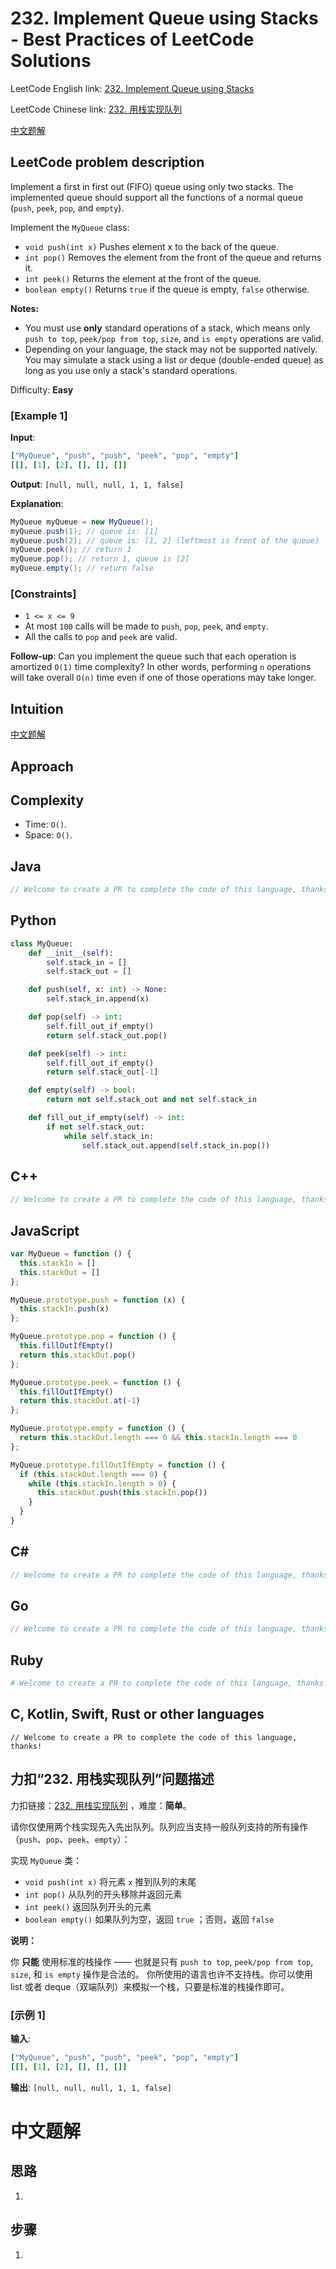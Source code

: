 # 232. Implement Queue using Stacks - Best Practices of LeetCode Solutions
LeetCode English link: [232. Implement Queue using Stacks](https://leetcode.com/problems/implement-queue-using-stacks)

LeetCode Chinese link: [232. 用栈实现队列](https://leetcode.cn/problems/implement-queue-using-stacks)

[中文题解](#中文题解)

## LeetCode problem description
Implement a first in first out (FIFO) queue using only two stacks. The implemented queue should support all the functions of a normal queue (`push`, `peek`, `pop`, and `empty`).

Implement the `MyQueue` class:

- `void push(int x)` Pushes element x to the back of the queue.
- `int pop()` Removes the element from the front of the queue and returns it.
- `int peek()` Returns the element at the front of the queue.
- `boolean empty()` Returns `true` if the queue is empty, `false` otherwise.

**Notes:**

- You must use **only** standard operations of a stack, which means only `push to top`, `peek/pop from top`, `size`, and `is empty` operations are valid.
- Depending on your language, the stack may not be supported natively. You may simulate a stack using a list or deque (double-ended queue) as long as you use only a stack's standard operations.

Difficulty: **Easy**

### [Example 1]
**Input**:
```ruby
["MyQueue", "push", "push", "peek", "pop", "empty"]
[[], [1], [2], [], [], []]
```

**Output**: `[null, null, null, 1, 1, false]`

**Explanation**:
```java
MyQueue myQueue = new MyQueue();
myQueue.push(1); // queue is: [1]
myQueue.push(2); // queue is: [1, 2] (leftmost is front of the queue)
myQueue.peek(); // return 1
myQueue.pop(); // return 1, queue is [2]
myQueue.empty(); // return false
```

### [Constraints]
- `1 <= x <= 9`
- At most `100` calls will be made to `push`, `pop`, `peek`, and `empty`.
- All the calls to `pop` and `peek` are valid.

**Follow-up**: Can you implement the queue such that each operation is amortized `O(1)` time complexity? In other words, performing `n` operations will take overall `O(n)` time even if one of those operations may take longer.

## Intuition
[中文题解](#中文题解)


## Approach


## Complexity
* Time: `O()`.
* Space: `O()`.

## Java
```java
// Welcome to create a PR to complete the code of this language, thanks!
```

## Python
```python
class MyQueue:
    def __init__(self):
        self.stack_in = []
        self.stack_out = []

    def push(self, x: int) -> None:
        self.stack_in.append(x)

    def pop(self) -> int:
        self.fill_out_if_empty()
        return self.stack_out.pop()

    def peek(self) -> int:
        self.fill_out_if_empty()
        return self.stack_out[-1]

    def empty(self) -> bool:
        return not self.stack_out and not self.stack_in

    def fill_out_if_empty(self) -> int:
        if not self.stack_out:
            while self.stack_in:
                self.stack_out.append(self.stack_in.pop())
```

## C++
```cpp
// Welcome to create a PR to complete the code of this language, thanks!
```

## JavaScript
```javascript
var MyQueue = function () {
  this.stackIn = []
  this.stackOut = []
};

MyQueue.prototype.push = function (x) {
  this.stackIn.push(x)
};

MyQueue.prototype.pop = function () {
  this.fillOutIfEmpty()
  return this.stackOut.pop()
};

MyQueue.prototype.peek = function () {
  this.fillOutIfEmpty()
  return this.stackOut.at(-1)
};

MyQueue.prototype.empty = function () {
  return this.stackOut.length === 0 && this.stackIn.length === 0
};

MyQueue.prototype.fillOutIfEmpty = function () {
  if (this.stackOut.length === 0) {
    while (this.stackIn.length > 0) {
      this.stackOut.push(this.stackIn.pop())
    }
  }
}
```

## C#
```c#
// Welcome to create a PR to complete the code of this language, thanks!
```

## Go
```go
// Welcome to create a PR to complete the code of this language, thanks!
```

## Ruby
```ruby
# Welcome to create a PR to complete the code of this language, thanks!
```

## C, Kotlin, Swift, Rust or other languages
```
// Welcome to create a PR to complete the code of this language, thanks!
```

## 力扣“232. 用栈实现队列”问题描述
力扣链接：[232. 用栈实现队列](https://leetcode.cn/problems/implement-queue-using-stacks) ，难度：**简单**。

请你仅使用两个栈实现先入先出队列。队列应当支持一般队列支持的所有操作（`push`、`pop`、`peek`、`empty`）：

实现 `MyQueue` 类：

- `void push(int x)` 将元素 `x` 推到队列的末尾
- `int pop()` 从队列的开头移除并返回元素
- `int peek()` 返回队列开头的元素
- `boolean empty()` 如果队列为空，返回 `true` ；否则，返回 `false`

**说明：**

你 **只能** 使用标准的栈操作 —— 也就是只有 `push to top`, `peek/pop from top`, `size`, 和 `is empty` 操作是合法的。
你所使用的语言也许不支持栈。你可以使用 list 或者 deque（双端队列）来模拟一个栈，只要是标准的栈操作即可。

### [示例 1]
**输入**:
```ruby
["MyQueue", "push", "push", "peek", "pop", "empty"]
[[], [1], [2], [], [], []]
```

**输出**: `[null, null, null, 1, 1, false]`

# 中文题解
## 思路
1. 

## 步骤
1. 

